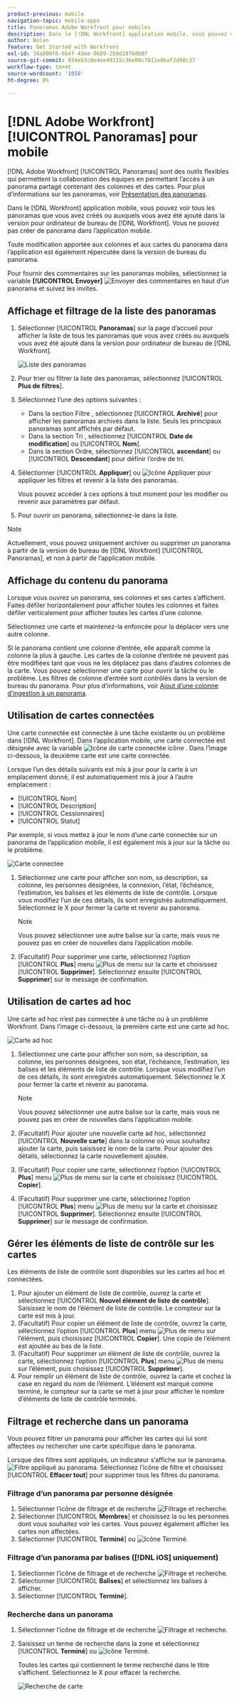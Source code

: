 ```yaml
---
product-previous: mobile
navigation-topic: mobile-apps
title: Panoramas Adobe Workfront pour mobiles
description: Dans le [!DNL Workfront] application mobile, vous pouvez voir tous les panoramas que vous avez créés ou auxquels vous avez été ajouté dans la version pour ordinateur de bureau de [!DNL Workfront].
author: Nolan
feature: Get Started with Workfront
exl-id: 34a009f6-6b4f-43ee-9689-2b9d1876db07
source-git-commit: 854eb3c0e4ee49315c36e00c7012e0baf2d98c37
workflow-type: tm+mt
source-wordcount: '1058'
ht-degree: 0%

---
```


# [!DNL Adobe Workfront] [!UICONTROL Panoramas] pour mobile

[!DNL Adobe Workfront] [!UICONTROL Panoramas] sont des outils flexibles qui permettent la collaboration des équipes en permettant l’accès à un panorama partagé contenant des colonnes et des cartes. Pour plus d’informations sur les panoramas, voir [Présentation des panoramas](/help/quicksilver/agile/boards-overview.md).

Dans le [!DNL Workfront] application mobile, vous pouvez voir tous les panoramas que vous avez créés ou auxquels vous avez été ajouté dans la version pour ordinateur de bureau de [!DNL Workfront]. Vous ne pouvez pas créer de panorama dans l’application mobile.

Toute modification apportée aux colonnes et aux cartes du panorama dans l’application est également répercutée dans la version de bureau du panorama.

Pour fournir des commentaires sur les panoramas mobiles, sélectionnez la variable **[!UICONTROL Envoyer]** ![Envoyer des commentaires](assets/mobile-send-feedback-icon.png) en haut d’un panorama et suivez les invites.

## Affichage et filtrage de la liste des panoramas

1. Sélectionner [!UICONTROL **Panoramas**] sur la page d’accueil pour afficher la liste de tous les panoramas que vous avez créés ou auxquels vous avez été ajouté dans la version pour ordinateur de bureau de [!DNL Workfront].

   ![Liste des panoramas](assets/mobile-all-boards-displayed.png)

1. Pour trier ou filtrer la liste des panoramas, sélectionnez [!UICONTROL **Plus de filtres**].
1. Sélectionnez l’une des options suivantes :

   * Dans la section Filtre , sélectionnez [!UICONTROL **Archivé**] pour afficher les panoramas archivés dans la liste. Seuls les principaux panoramas sont affichés par défaut.
   * Dans la section Tri , sélectionnez [!UICONTROL **Date de modification**] ou [!UICONTROL **Nom**].
   * Dans la section Ordre, sélectionnez [!UICONTROL **ascendant**] ou [!UICONTROL **Descendant**] pour définir l’ordre de tri.

1. Sélectionner [!UICONTROL **Appliquer**] ou ![Icône Appliquer](assets/mobile-apply-icon-checkmark.png) pour appliquer les filtres et revenir à la liste des panoramas.

   Vous pouvez accéder à ces options à tout moment pour les modifier ou revenir aux paramètres par défaut.

1. Pour ouvrir un panorama, sélectionnez-le dans la liste.

>[!NOTE]
>
>Actuellement, vous pouvez uniquement archiver ou supprimer un panorama à partir de la version de bureau de [!DNL Workfront] [!UICONTROL Panoramas], et non à partir de l’application mobile.

## Affichage du contenu du panorama

Lorsque vous ouvrez un panorama, ses colonnes et ses cartes s’affichent. Faites défiler horizontalement pour afficher toutes les colonnes et faites défiler verticalement pour afficher toutes les cartes d’une colonne.

Sélectionnez une carte et maintenez-la enfoncée pour la déplacer vers une autre colonne.

Si le panorama contient une colonne d’entrée, elle apparaît comme la colonne la plus à gauche. Les cartes de la colonne d’entrée ne peuvent pas être modifiées tant que vous ne les déplacez pas dans d’autres colonnes de la carte. Vous pouvez sélectionner une carte pour ouvrir la tâche ou le problème. Les filtres de colonne d’entrée sont contrôlés dans la version de bureau du panorama. Pour plus d’informations, voir [Ajout d’une colonne d’ingestion à un panorama](/help/quicksilver/agile/use-boards-agile-planning-tools/add-intake-column-to-board.md).

## Utilisation de cartes connectées

Une carte connectée est connectée à une tâche existante ou un problème dans [!DNL Workfront]. Dans l’application mobile, une carte connectée est désignée avec la variable ![Icône de carte connectée](assets/mobile-boards-connected-card-icon.png) icône . Dans l’image ci-dessous, la deuxième carte est une carte connectée.

Lorsque l’un des détails suivants est mis à jour pour la carte à un emplacement donné, il est automatiquement mis à jour à l’autre emplacement :

* [!UICONTROL Nom]
* [!UICONTROL Description]
* [!UICONTROL Cessionnaires]
* [!UICONTROL Statut]

Par exemple, si vous mettez à jour le nom d’une carte connectée sur un panorama de l’application mobile, il est également mis à jour sur la tâche ou le problème.

![Carte connectée](assets/mobile-types-of-cards.png)

1. Sélectionnez une carte pour afficher son nom, sa description, sa colonne, les personnes désignées, la connexion, l’état, l’échéance, l’estimation, les balises et les éléments de liste de contrôle. Lorsque vous modifiez l’un de ces détails, ils sont enregistrés automatiquement. Sélectionnez le X pour fermer la carte et revenir au panorama.

   >[!NOTE]
   >
   >Vous pouvez sélectionner une autre balise sur la carte, mais vous ne pouvez pas en créer de nouvelles dans l’application mobile.

1. (Facultatif) Pour supprimer une carte, sélectionnez l’option [!UICONTROL **Plus**] menu ![Plus de menu](assets/more-icon-spectrum.png) sur la carte et choisissez [!UICONTROL **Supprimer**]. Sélectionnez ensuite [!UICONTROL **Supprimer**] sur le message de confirmation.

## Utilisation de cartes ad hoc

Une carte ad hoc n’est pas connectée à une tâche ou à un problème Workfront. Dans l’image ci-dessous, la première carte est une carte ad hoc.

![Carte ad hoc](assets/mobile-types-of-cards.png)

1. Sélectionnez une carte pour afficher son nom, sa description, sa colonne, les personnes désignées, son état, l’échéance, l’estimation, les balises et les éléments de liste de contrôle. Lorsque vous modifiez l’un de ces détails, ils sont enregistrés automatiquement. Sélectionnez le X pour fermer la carte et revenir au panorama.

   >[!NOTE]
   >
   >Vous pouvez sélectionner une autre balise sur la carte, mais vous ne pouvez pas en créer de nouvelles dans l’application mobile.

1. (Facultatif) Pour ajouter une nouvelle carte ad hoc, sélectionnez [!UICONTROL **Nouvelle carte**] dans la colonne où vous souhaitez ajouter la carte, puis saisissez le nom de la carte. Pour ajouter des détails, sélectionnez la carte nouvellement ajoutée.

1. (Facultatif) Pour copier une carte, sélectionnez l’option [!UICONTROL **Plus**] menu ![Plus de menu](assets/more-icon-spectrum.png) sur la carte et choisissez [!UICONTROL **Copier**].

1. (Facultatif) Pour supprimer une carte, sélectionnez l’option [!UICONTROL **Plus**] menu ![Plus de menu](assets/more-icon-spectrum.png) sur la carte et choisissez [!UICONTROL **Supprimer**]. Sélectionnez ensuite [!UICONTROL **Supprimer**] sur le message de confirmation.

## Gérer les éléments de liste de contrôle sur les cartes

Les éléments de liste de contrôle sont disponibles sur les cartes ad hoc et connectées.

1. Pour ajouter un élément de liste de contrôle, ouvrez la carte et sélectionnez [!UICONTROL **Nouvel élément de liste de contrôle**]. Saisissez le nom de l’élément de liste de contrôle. Le compteur sur la carte est mis à jour.
1. (Facultatif) Pour copier un élément de liste de contrôle, ouvrez la carte, sélectionnez l’option [!UICONTROL **Plus**] menu ![Plus de menu](assets/more-icon-spectrum.png) sur l’élément, puis choisissez [!UICONTROL **Copier**]. Une copie de l’élément est ajoutée au bas de la liste.
1. (Facultatif) Pour supprimer un élément de liste de contrôle, ouvrez la carte, sélectionnez l’option [!UICONTROL **Plus**] menu ![Plus de menu](assets/more-icon-spectrum.png) sur l’élément, puis choisissez [!UICONTROL **Supprimer**].
1. Pour remplir un élément de liste de contrôle, ouvrez la carte et cochez la case en regard du nom de l’élément.
L’élément est marqué comme terminé, le compteur sur la carte se met à jour pour afficher le nombre d’éléments de liste de contrôle terminés.

## Filtrage et recherche dans un panorama

Vous pouvez filtrer un panorama pour afficher les cartes qui lui sont affectées ou rechercher une carte spécifique dans le panorama.

Lorsque des filtres sont appliqués, un indicateur s’affiche sur le panorama. ![Filtre appliqué au panorama](assets/active-filter-mobile-boards.png). Sélectionnez l’icône de filtre et choisissez [!UICONTROL **Effacer tout**] pour supprimer tous les filtres du panorama.

### Filtrage d’un panorama par personne désignée

1. Sélectionner l’icône de filtrage et de recherche ![Filtrage et recherche](assets/filter-search-icon-mobile-boards.png).
1. Sélectionner [!UICONTROL **Membres**] et choisissez la ou les personnes dont vous souhaitez voir les cartes. Vous pouvez également afficher les cartes non affectées.
1. Sélectionner [!UICONTROL **Terminé**] ou ![Icône Terminé](assets/mobile-apply-icon-checkmark.png).

### Filtrage d’un panorama par balises ([!DNL iOS] uniquement)

1. Sélectionner l’icône de filtrage et de recherche ![Filtrage et recherche](assets/filter-search-icon-mobile-boards.png).
1. Sélectionner [!UICONTROL **Balises**] et sélectionnez les balises à afficher.
1. Sélectionner [!UICONTROL **Terminé**].

### Recherche dans un panorama

1. Sélectionner l’icône de filtrage et de recherche ![Filtrage et recherche](assets/filter-search-icon-mobile-boards.png).
1. Saisissez un terme de recherche dans la zone et sélectionnez [!UICONTROL **Terminé**] ou ![Icône Terminé](assets/mobile-apply-icon-checkmark.png).

   Toutes les cartes qui contiennent le terme recherché dans le titre s’affichent.
Sélectionnez le X pour effacer la recherche.

   ![Recherche de carte](assets/mobile-search-for-card.png)
